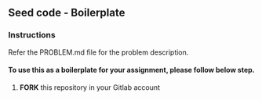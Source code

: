 ## Seed code - Boilerplate

### Instructions

Refer the PROBLEM.md file for the problem description.

#### To use this as a boilerplate for your assignment, please follow below step.

1. **FORK** this repository in your Gitlab account



